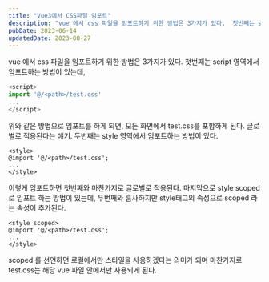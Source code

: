 ```yaml
---
title: "Vue3에서 CSS파일 임포트"
description: "vue 에서 css 파일을 임포트하기 위한 방법은 3가지가 있다.  첫번째는 script 영역에서 임포트하는 방법이 있는데,   import '@//test.css' ...    위와 같은 방법으로 임포트를 하게 되면, 모든 화면에서 test.c..."
pubDate: 2023-06-14
updatedDate: 2023-08-27
---
```


vue 에서 css 파일을 임포트하기 위한 방법은 3가지가 있다.
첫번째는 script 영역에서 임포트하는 방법이 있는데,
```javascript
<script>
import '@/<path>/test.css'
...
</script>

```

위와 같은 방법으로 임포트를 하게 되면, 모든 화면에서 test.css를 포함하게 된다. 글로벌로 적용된다는 얘기.
두번째는 style 영역에서 임포트하는 방법이 있다.
```
<style>
@import '@/<path>/test.css';
...
</style>

```

이렇게 임포트하면 첫번째와 마찬가지로 글로벌로 적용된다.
마지막으로 style scoped 로 임포트 하는 방법이 있는데, 두번째와 흡사하지만 style태그의 속성으로 scoped 라는 속성이 추가된다.
```
<style scoped>
@import '@/<path>/test.css';
...
</style>

```

scoped 를 선언하면 로컬에서만 스타일을 사용하겠다는 의미가 되며 마찬가지로 test.css는 해당 vue 파일 안에서만 사용되게 된다.